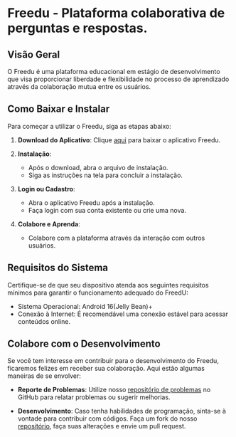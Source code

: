 # Freedu - Plataforma colaborativa de perguntas e respostas.

## Visão Geral

O Freedu é uma plataforma educacional em estágio de desenvolvimento que visa proporcionar liberdade e flexibilidade no processo de aprendizado através da colaboração mutua entre os usuários.

## Como Baixar e Instalar

Para começar a utilizar o Freedu, siga as etapas abaixo:

1. **Download do Aplicativo**: Clique [aqui](https://drive.google.com/drive/folders/1DgVodBw8pLieg-GxiOKcy9tW07k3oRsl?usp=sharing) para baixar o aplicativo Freedu.

2. **Instalação**:
   - Após o download, abra o arquivo de instalação.
   - Siga as instruções na tela para concluir a instalação.

3. **Login ou Cadastro**:
   - Abra o aplicativo Freedu após a instalação.
   - Faça login com sua conta existente ou crie uma nova.

4. **Colabore e Aprenda**:
   - Colabore com a plataforma através da interação com outros usuários.

## Requisitos do Sistema

Certifique-se de que seu dispositivo atenda aos seguintes requisitos mínimos para garantir o funcionamento adequado do FreedU:

- Sistema Operacional: Android 16(Jelly Bean)+
- Conexão à Internet: É recomendável uma conexão estável para acessar conteúdos online.

## Colabore com o Desenvolvimento

Se você tem interesse em contribuir para o desenvolvimento do Freedu, ficaremos felizes em receber sua colaboração. Aqui estão algumas maneiras de se envolver:

- **Reporte de Problemas**: Utilize nosso [repositório de problemas](https://github.com/gbrissi/freedu_app/issues) no GitHub para relatar problemas ou sugerir melhorias.

- **Desenvolvimento**: Caso tenha habilidades de programação, sinta-se à vontade para contribuir com códigos. Faça um fork do nosso [repositório](https://github.com/gbrissi/freedu_app), faça suas alterações e envie um pull request.
